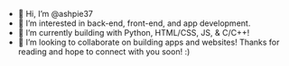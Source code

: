 - 👋 Hi, I’m @ashpie37
- 👀 I’m interested in back-end, front-end, and app development.
- 🌱 I’m currently building with Python, HTML/CSS, JS, & C/C++!
- 💞️ I’m looking to collaborate on building apps and websites!
Thanks for reading and hope to connect with you soon! :)

<!---
ashpie37/ashpie37 is a ✨ special ✨ repository because its `README.md` (this file) appears on your GitHub profile.
You can click the Preview link to take a look at your changes.
--->
